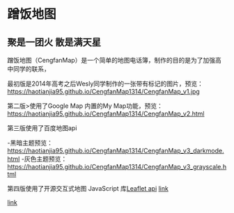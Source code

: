# 蹭饭地图

## 聚是一团火 散是满天星
蹭饭地图（CengfanMap）是一个简单的地图电话簿，制作的目的是为了加强高中同学的联系，

最初版是2014年高考之后Wesly同学制作的一张带有标记的图片，预览：<https://haotianjia95.github.io/CengfanMap1314/CengfanMap_v1.jpg> 

第二版>使用了Google Map 内置的My Map功能，预览：<https://haotianjia95.github.io/CengfanMap1314/CengfanMap_v2.html>

第三版使用了百度地图api

-黑暗主题预览：<https://haotianjia95.github.io/CengfanMap1314/CengfanMap_v3_darkmode.html> 
-灰色主题预览：<https://haotianjia95.github.io/CengfanMap1314/CengfanMap_v3_grayscale.html> 

第四版使用了开源交互式地图 JavaScript 库[Leaflet api](https://leafletjs.com)
<a href="https://haotianjia95.github.io/CengfanMap1314/CengfanMap_v4_openstreetmap.html">link</a> 

<a href="https://haotianjia95.github.io/CengfanMap1314/CengfanMap_v4_amap.html">link</a> 

